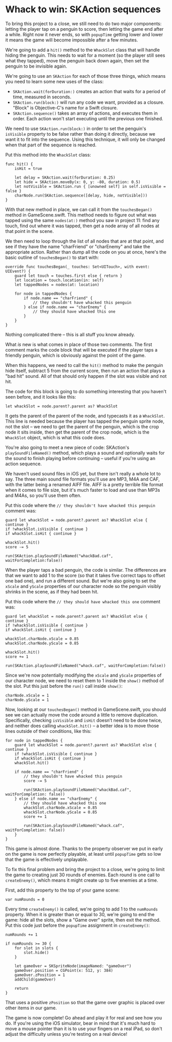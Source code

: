 # Whack to win: SKAction sequences

<!-- YOUTUBE: Krae0sF-IvQ -->

To bring this project to a close, we still need to do two major components: letting the player tap on a penguin to score, then letting the game end after a while. Right now it never ends, so with `popupTime` getting lower and lower it means the game will become impossible after a few minutes.

We're going to add a `hit()` method to the `WhackSlot` class that will handle hiding the penguin. This needs to wait for a moment (so the player still sees what they tapped), move the penguin back down again, then set the penguin to be invisible again.

We're going to use an `SKAction` for each of those three things, which means you need to learn some new uses of the class:

- `SKAction.wait(forDuration:)` creates an action that waits for a period of time, measured in seconds.
- `SKAction.run(block:)` will run any code we want, provided as a closure. "Block" is Objective-C's name for a Swift closure.
- `SKAction.sequence()` takes an array of actions, and executes them in order. Each action won't start executing until the previous one finished.

We need to use `SKAction.run(block:)` in order to set the penguin's `isVisible` property to be false rather than doing it directly, because we want it to fit into the sequence. Using this technique, it will only be changed when that part of the sequence is reached.

Put this method into the `WhackSlot` class:

    func hit() {
        isHit = true

        let delay = SKAction.wait(forDuration: 0.25)
        let hide = SKAction.moveBy(x: 0, y: -80, duration: 0.5)
        let notVisible = SKAction.run { [unowned self] in self.isVisible = false }
        charNode.run(SKAction.sequence([delay, hide, notVisible]))
    }

With that new method in place, we can call it from the `touchesBegan()` method in GameScene.swift. This method needs to figure out what was tapped using the same `nodes(at:)` method you saw in project 11: find any touch, find out where it was tapped, then get a node array of all nodes at that point in the scene.

We then need to loop through the list of all nodes that are at that point, and see if they have the name "charFriend" or "charEnemy" and take the appropriate action. Rather than dump all the code on you at once, here's the basic outline of `touchesBegan()` to start with:

    override func touchesBegan(_ touches: Set<UITouch>, with event: UIEvent?) {
        guard let touch = touches.first else { return }
        let location = touch.location(in: self)
        let tappedNodes = nodes(at: location)

        for node in tappedNodes {
            if node.name == "charFriend" {
                // they shouldn't have whacked this penguin
            } else if node.name == "charEnemy" {
                // they should have whacked this one
            }
        }
    }

Nothing complicated there – this is all stuff you know already.

What *is* new is what comes in place of those two comments. The first comment marks the code block that will be executed if the player taps a friendly penguin, which is obviously against the point of the game.

When this happens, we need to call the `hit()` method to make the penguin hide itself, subtract 5 from the current score, then run an action that plays a "bad hit" sound. All of that should only happen if the slot was visible and not hit.

The code for this block is going to do something interesting that you haven't seen before, and it looks like this:

    let whackSlot = node.parent?.parent as? WhackSlot

It gets the parent of the parent of the node, and typecasts it as a `WhackSlot`. This line is needed because the player has tapped the penguin sprite node, not the slot – we need to get the parent of the penguin, which is the crop node it sits inside, then get the parent of the crop node, which is the `WhackSlot` object, which is what this code does.

You're also going to meet a new piece of code: SKAction's `playSoundFileNamed()` method, which plays a sound and optionally waits for the sound to finish playing before continuing – useful if you're using an action sequence.

We haven't used sound files in iOS yet, but there isn't really a whole lot to say. The three main sound file formats you'll use are MP3, M4A and CAF, with the latter being a renamed AIFF file. AIFF is a pretty terrible file format when it comes to file size, but it's much faster to load and use than MP3s and M4As, so you'll use them often.

Put this code where the `// they shouldn't have whacked this penguin` comment was:

    guard let whackSlot = node.parent?.parent as? WhackSlot else { continue }
    if !whackSlot.isVisible { continue }
    if whackSlot.isHit { continue }

    whackSlot.hit()
    score -= 5

    run(SKAction.playSoundFileNamed("whackBad.caf", waitForCompletion:false))

When the player taps a bad penguin, the code is similar. The differences are that we want to add 1 to the score (so that it takes five correct taps to offset one bad one), and run a different sound. But we're also going to set the `xScale` and `yScale` properties of our character node so the penguin visibly shrinks in the scene, as if they had been hit.

Put this code where the `// they should have whacked this one` comment was:

    guard let whackSlot = node.parent?.parent as? WhackSlot else { continue }
    if !whackSlot.isVisible { continue }
    if whackSlot.isHit { continue }

    whackSlot.charNode.xScale = 0.85
    whackSlot.charNode.yScale = 0.85

    whackSlot.hit()
    score += 1

    run(SKAction.playSoundFileNamed("whack.caf", waitForCompletion:false))

Since we're now potentially modifying the `xScale` and `yScale` properties of our character node, we need to reset them to 1 inside the `show()` method of the slot. Put this just before the `run()` call inside `show()`:

    charNode.xScale = 1
    charNode.yScale = 1

Now, looking at our `touchesBegan()` method in GameScene.swift, you should see we can actually move the code around a little to remove duplication. Specifically, checking `isVisible` and `isHit` doesn’t need to be done twice, and neither does calling `whackSlot.hit()` – a better idea is to move those lines outside of their conditions, like this:

    for node in tappedNodes {
        guard let whackSlot = node.parent?.parent as? WhackSlot else { continue }
        if !whackSlot.isVisible { continue }
        if whackSlot.isHit { continue }
        whackSlot.hit()

        if node.name == "charFriend" {
            // they shouldn't have whacked this penguin
            score -= 5

            run(SKAction.playSoundFileNamed("whackBad.caf", waitForCompletion: false))
        } else if node.name == "charEnemy" {
            // they should have whacked this one
            whackSlot.charNode.xScale = 0.85
            whackSlot.charNode.yScale = 0.85
            score += 1

            run(SKAction.playSoundFileNamed("whack.caf", waitForCompletion: false))
        }
    }

This game is almost done. Thanks to the property observer we put in early on the game is now perfectly playable, at least until `popupTime` gets so low that the game is effectively unplayable.

To fix this final problem and bring the project to a close, we're going to limit the game to creating just 30 rounds of enemies. Each round is one call to `createEnemy()`, which means it might create up to five enemies at a time.

First, add this property to the top of your game scene:

    var numRounds = 0

Every time `createEnemy()` is called, we're going to add 1 to the `numRounds` property. When it is greater than or equal to 30, we're going to end the game: hide all the slots, show a "Game over" sprite, then exit the method. Put this code just before the `popupTime` assignment in `createEnemy()`:

    numRounds += 1

    if numRounds >= 30 {
        for slot in slots {
            slot.hide()
        }

        let gameOver = SKSpriteNode(imageNamed: "gameOver")
        gameOver.position = CGPoint(x: 512, y: 384)
        gameOver.zPosition = 1
        addChild(gameOver)

        return
    }

That uses a positive `zPosition` so that the game over graphic is placed over other items in our game.

The game is now complete! Go ahead and play it for real and see how you do. If you're using the iOS simulator, bear in mind that it's much hard to move a mouse pointer than it is to use your fingers on a real iPad, so don't adjust the difficulty unless you're testing on a real device!
